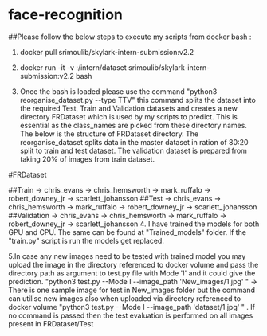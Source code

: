 # face-recognition

##Please follow the below steps to execute my scripts from docker bash :

1. docker pull srimoulib/skylark-intern-submission:v2.2

2. docker run -it -v <Dataset Path from your computer>:/intern/dataset srimoulib/skylark-intern-submission:v2.2 bash  

3. Once the bash is loaded please use the command "python3 reorganise_dataset.py --type TTV" this command splits the dataset into the required Test, Train and Validation datasets and creates a new directory FRDataset which is used by my scripts to predict. This is essential as the class_names are picked from these directory names. The below is the structure of FRDataset directory. The reorganise_dataset splits data in the master dataset in ration of 80:20 split to train and test dataset. The validation dataset is prepared from taking 20% of images from train dataset.

#FRDataset

##Train
→ chris_evans
→ chris_hemsworth
→ mark_ruffalo
→ robert_downey_jr
→ scarlett_johansson
##Test
→ chris_evans
→ chris_hemsworth
→ mark_ruffalo
→ robert_downey_jr
→ scarlett_johansson
##Validation
→ chris_evans
→ chris_hemsworth
→ mark_ruffalo
→ robert_downey_jr
→ scarlett_johansson
4. I have trained the models for both GPU and CPU. The same can be found at "Trained_models" folder. If the "train.py" script is run the models get replaced.

5.In case any new images need to be tested with trained model you may upload the image in the directory referenced to docker volume and pass the directory path as argument to test.py file with Mode 'I' and it could give the prediction. 
"python3 test.py --Mode I --image_path 'New_images/1.jpg' " -> There is one sample image for test in New_images folder but the command can utilise new images also when uploaded via directory referenced to docker volume
"python3 test.py --Mode I --image_path 'dataset/1.jpg' " . If no command is passed then the test evaluation is performed on all images present in FRDataset/Test
